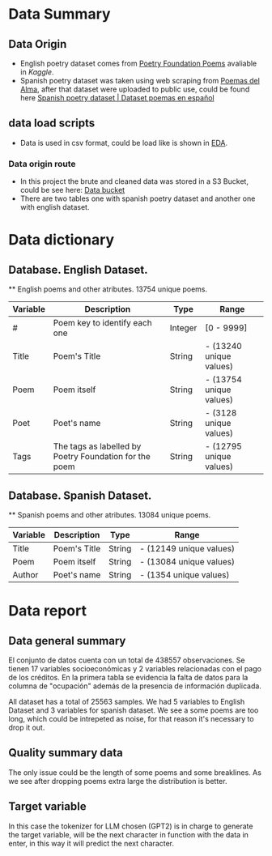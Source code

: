 # Data Summary

## Data Origin

- English poetry dataset comes from [Poetry Foundation Poems](https://www.kaggle.com/datasets/tgdivy/poetry-foundation-poems) avaliable in *Kaggle*.
- Spanish poetry dataset was taken using web scraping from [Poemas del Alma](https://www.poemas-del-alma.com), after that dataset were uploaded to public use, could be found here [Spanish poetry dataset | Dataset poemas en español](https://www.kaggle.com/datasets/jgarnicaaza/spanish-poetry-dataset-dataset-poemas-en-espaol)

## data load scripts

- Data is used in csv format, could be load like is shown in [EDA](https://github.com/jgarnicaa/GenAI_Poetry/blob/main/src/EDA/EDA_ES.ipynb).

### Data origin route

- In this project the brute and cleaned data was stored in a S3 Bucket, could be see here: [Data bucket](https://genaipoetry-bucket.s3.eu-west-3.amazonaws.com/files/)
- There are two tables one with spanish poetry dataset and another one with english dataset.

# Data dictionary

## Database. English Dataset.

** English poems and other atributes. 13754 unique poems.

| Variable | Description | Type | Range |
| --- | --- | --- | --- |
| # | Poem key to identify each one | Integer | [0 - 9999] |
| Title | Poem's Title | String | - (13240 unique values) |
| Poem | Poem itself | String | - (13754 unique values)|
| Poet | Poet's name | String | - (3128 unique values) |
| Tags | The tags as labelled by Poetry Foundation for the poem | String | - (12795 unique values) |

## Database. Spanish Dataset.

** Spanish poems and other atributes. 13084 unique poems.

| Variable | Description | Type | Range |
| --- | --- | --- | --- |
| Title | Poem's Title | String | - (12149 unique values) |
| Poem | Poem itself | String | - (13084 unique values)|
| Author | Poet's name | String | - (1354 unique values) |


# Data report

## Data general summary

El conjunto de datos cuenta con un total de $438557$ observaciones. Se tienen $17$ variables socioeconómicas y $2$ variables relacionadas con el pago de los créditos. En la primera tabla se evidencia la falta de datos para la columna de "ocupación" además de la presencia de información duplicada.

All dataset has a total of $25563$ samples. We had 5 variables to English Dataset and 3 variables for spanish dataset. We see a some poems are too long, which could be intrepeted as noise, for that reason it's necessary to drop it out.

## Quality summary data

The only issue could be the length of some poems and some breaklines. As we see after dropping poems extra large the distribution is better.

## Target variable

In this case the tokenizer for LLM chosen (GPT2) is in charge to generate the target variable, will be the next character in function with the data in enter, in this way it will predict the next character.



